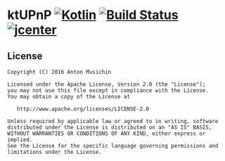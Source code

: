 ktUPnP [![Kotlin](https://img.shields.io/badge/Kotlin-1.0.2-blue.svg)](http://kotlinlang.org) [![Build Status](https://travis-ci.org/musichin/ktUPnP.svg?branch=master)](https://travis-ci.org/musichin/ktUPnP) [![jcenter](https://api.bintray.com/packages/musichin/maven/ktUPnP/images/download.svg) ](https://bintray.com/musichin/maven/ktUPnP/_latestVersion)
=========

License
-------

    Copyright (C) 2016 Anton Musichin

    Licensed under the Apache License, Version 2.0 (the "License");
    you may not use this file except in compliance with the License.
    You may obtain a copy of the License at

       http://www.apache.org/licenses/LICENSE-2.0

    Unless required by applicable law or agreed to in writing, software
    distributed under the License is distributed on an "AS IS" BASIS,
    WITHOUT WARRANTIES OR CONDITIONS OF ANY KIND, either express or implied.
    See the License for the specific language governing permissions and
    limitations under the License.


